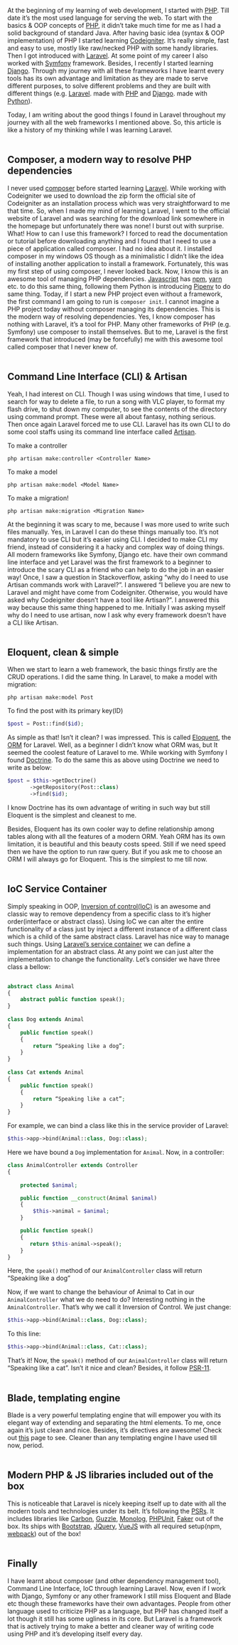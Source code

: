 At the beginning of my learning of web development, I started with [PHP](https://secure.php.net/). Till date it’s the most used language for serving the web. To start with the basics & OOP concepts of [PHP](https://secure.php.net/), it didn’t take much time for me as I had a solid background of standard Java. After having basic idea (syntax & OOP implementation) of PHP I started learning [Codeigniter](https://www.codeigniter.com/). It’s really simple, fast and easy to use, mostly like raw/necked PHP with some handy libraries. Then I got introduced with [Laravel](https://laravel.com/). At some point of my career I also worked with [Symfony](https://symfony.com/) framework. Besides, I recently I started learning [Django](https://www.djangoproject.com/). Through my journey with all these frameworks I have learnt every tools has its own advantage and limitation as they are made to serve different purposes, to solve different problems and they are built with different things (e.g. [Laravel](https://laravel.com/). made with [PHP](https://secure.php.net/) and [Django](https://www.djangoproject.com/). made with [Python](https://www.python.org/)).
 
Today, I am writing about the good things I found in Laravel throughout my journey with all the web frameworks I mentioned above. So, this article is like a history of my thinking while I was learning Laravel.
<br><br>
## Composer, a modern way to resolve PHP dependencies
I never used [composer](https://getcomposer.org/) before started learning [Laravel](https://laravel.com/). While working with Codeigniter we used to download the zip form the official site of Codeigniter as an installation process which was very straightforward to me that time. So, when I made my mind of learning Laravel, I went to the official website of Laravel and was searching for the download link somewhere in the homepage but unfortunately there was none! I burst out with surprise. What! How to can I use this framework? I forced to read the documentation or tutorial before downloading anything and I found that I need to use a piece of application called composer. I had no idea about it. I installed composer in my windows OS though as a minimalistic I didn’t like the idea of installing another application to install a framework. Fortunately, this was my first step of using composer, I never looked back. Now, I know this is an awesome tool of managing PHP dependencies. [Javascript](https://www.javascript.com/) has [npm](https://www.npmjs.com/), [yarn](https://yarnpkg.com/en/) etc.  to do this same thing, following them Python is introducing [Pipenv](https://pipenv.readthedocs.io/en/latest/) to do same thing. Today, if I start a new PHP project even without a framework, the first command I am going to run is `composer init`. I cannot imagine a PHP project today without composer managing its dependencies. This is the modern way of resolving dependencies. Yes, I know composer has nothing with Laravel, it’s a tool for PHP. Many other frameworks of PHP (e.g. Symfony) use composer to install themselves. But to me, Laravel is the first framework that introduced (may be forcefully) me with this awesome tool called composer that I never knew of.
 <br><br>

## Command Line Interface (CLI) & Artisan
Yeah, I had interest on CLI. Though I was using windows that time, I used to search for way to delete a file, to run a song with VLC player, to format my flash drive, to shut down my computer, to see the contents of the directory using command prompt. These were all about fantasy, nothing serious. Then once again Laravel forced me to use CLI. Laravel has its own CLI to do some cool staffs using its command line interface called [Artisan](https://laravel.com/docs/5.7/artisan).

To make a controller
```
php artisan make:controller <Controller Name>
```

To make a model 
```
php artisan make:model <Model Name>
```
To make a migration!
```
php artisan make:migration <Migration Name>
``` 

At the beginning it was scary to me, because I was more used to write such files manually. Yes, in Laravel I can do these things manually too. It’s not mandatory to use CLI but it’s easier using CLI. I decided to make CLI my friend, instead of considering it a hacky and complex way of doing things. All modern frameworks like Symfony, Django etc. have their own command line interface and yet Laravel was the first framework to a beginner to introduce the scary CLI as a friend who can help to do the job in an easier way! Once, I saw a question in Stackoverflow, asking “why do I need to use Artisan commands work with Laravel?”. I answered “I believe you are new to Laravel and might have come from Codeigniter. Otherwise, you would have asked why Codeigniter doesn’t have a tool like Artisan?”. I answered this way because this same thing happened to me. Initially I was asking myself why do I need to use artisan, now I ask why every framework doesn’t have a CLI like Artisan.
<br><br>

## Eloquent, clean & simple
When we start to learn a web framework, the basic things firstly are the CRUD operations. I did the same thing. In Laravel, to make a model with migration:
 
```
php artisan make:model Post
```
 
To find the post with its primary key(ID)
 
```php
$post = Post::find($id);
```
As simple as that! Isn’t it clean? I was impressed. This is called [Eloquent](https://laravel.com/docs/5.7/eloquent), the [ORM](https://en.wikipedia.org/wiki/Object-relational_mapping) for Laravel. Well, as a beginner I didn’t know what ORM was, but It seemed the coolest feature of Laravel to me. While working with Symfony I found [Doctrine](https://symfony.com/doc/current/doctrine.html).
To do the same this as above using Doctrine we need to write as below:
 
```php
$post = $this->getDoctrine()
       ->getRepository(Post::class)
       ->find($id);
```
 
I know Doctrine has its own advantage of writing in such way but still Eloquent is the simplest and cleanest to me.
 
Besides, Eloquent has its own cooler way to define relationship among tables along with all the features of a modern ORM. Yeah ORM has its own limitation, it is beautiful and this beauty costs speed. Still if we need speed then we have the option to run raw query. But if you ask me to choose an ORM I will always go for Eloquent. This is the simplest to me till now.
<br><br>

## IoC Service Container
Simply speaking in OOP, [Inversion of control(IoC)](https://en.wikipedia.org/wiki/Inversion_of_control) is an awesome and classic way to remove dependency from a specific class to it’s higher order(interface or abstract class). Using IoC we can alter the entire functionality of a class just by inject a different instance of a different class which is a child of the same abstract class. Laravel has nice way to manage such things. Using [Laravel’s service container](https://laravel.com/docs/5.7/container) we can define a implementation for an abstract class. At any point we can just alter the implementation to change the functionality. Let’s consider we have three class a bellow:
 
```php
 
abstract class Animal
{
    abstract public function speak();
}
 
class Dog extends Animal
{
    public function speak()
    {
        return “Speaking like a dog”;
    }
}
 
class Cat extends Animal
{
    public function speak()
    {
        return “Speaking like a cat”;
    }
}
```
 
For example, we can bind a class like this in the service provider of Laravel:
 
```php
$this->app->bind(Animal::class, Dog::class);
```
 
Here we have bound a `Dog` implementation for `Animal`. Now, in a controller:
 
```php
class AnimalController extends Controller
{
  
    protected $animal;

    public function __construct(Animal $animal)
    {
        $this->animal = $animal;
    }

    public function speak()
    {
       return $this-animal->speak();
    }
}
```
 
Here, the `speak()` method of our `AnimalController` class will return “Speaking like a dog”
 
Now, if we want to change the behaviour of Animal to Cat in our `AnimalController` what we do need to do? Interesting nothing in the `AminalController`. That’s why we call it Inversion of Control. We just change:
 
```php
$this->app->bind(Animal::class, Dog::class);
```
 
To this line:
 
```php
$this->app->bind(Animal::class, Cat::class);
```
 
That’s it! Now, the `speak()` method of our `AnimalController` class will return “Speaking like a cat”. Isn’t it nice and clean? Besides, it follow [PSR-11](https://www.php-fig.org/psr/psr-11/).
<br><br>

## Blade, templating engine
Blade is a very powerful templating engine that will empower you with its elegant way of extending and separating the html elements. To me, once again it’s just clean and nice. Besides, it’s directives are awesome! Check out [this](https://laravel.com/docs/5.7/blade) page to see. Cleaner than any templating engine I have used till now, period.
<br><br>

## Modern PHP & JS libraries included out of the box
This is noticeable that Laravel is nicely keeping itself up to date with all the modern tools and technologies under its belt. It’s following the [PSRs](https://www.php-fig.org/psr/). It includes libraries like [Carbon](https://carbon.nesbot.com/), [Guzzle](http://docs.guzzlephp.org), [Monolog](https://seldaek.github.io/monolog/), [PHPUnit](https://phpunit.de/index.html), [Faker](https://github.com/fzaninotto/Faker) out of the box. Its ships with  [Bootstrap](https://getbootstrap.com/), [JQuery](https://jquery.com/), [VueJS](https://vuejs.org/) with all required setup(npm, [webpack](https://webpack.js.org/)) out of the box!
<br><br>

## Finally
I have learnt about composer (and other dependency management tool), Command Line Interface, IoC through learning Laravel. Now, even if I work with Django, Symfony or any other framework I still miss Eloquent and Blade etc though these frameworks have their own advantages. People from other language used to criticize PHP as a language, but PHP has changed itself a lot though it still has some ugliness in its core. But Laravel is a framework that is actively trying to make a better and cleaner way of writing code using PHP and it’s developing itself every day.
